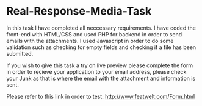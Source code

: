 # Real-Response-Media-Task

In this task I have completed all neccessary requirements. 
I have coded the front-end with HTML/CSS and used PHP for backend in order to send emails with the attachments.
I used Javascript in order to do some validation such as checking for empty fields and checking if a file has been submitted.

If you wish to give this task a try on live preview please complete the form in order to recieve your application 
to your email address, please check your Junk as that is where the email with the attachment and information is sent.

Please refer to this link in order to test:
http://www.featwelt.com/Form.html
